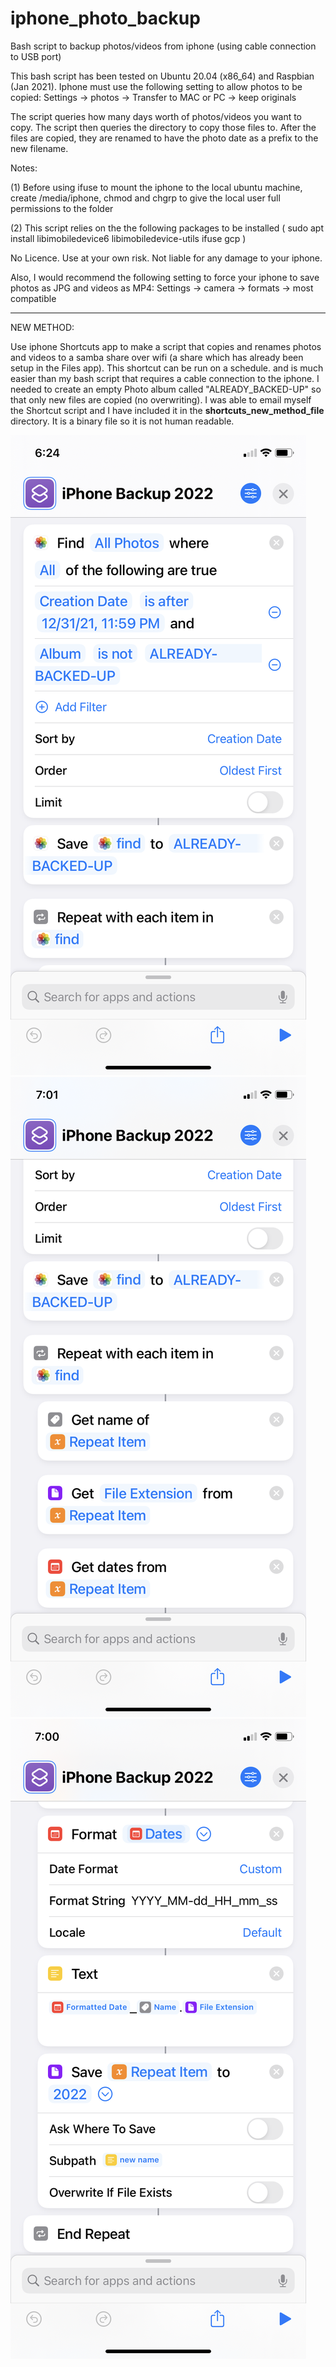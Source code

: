 # iphone_photo_backup
Bash script to backup photos/videos from iphone (using cable connection to USB port)

This bash script has been tested on Ubuntu 20.04 (x86_64) and Raspbian (Jan 2021).
Iphone must use the following setting to allow photos to be copied:
Settings -> photos -> Transfer to MAC or PC -> keep originals 

The script queries how many days worth of photos/videos you want to copy. The script then queries the directory to copy those files to. After the files are copied, they are renamed to have the photo date as a prefix to the new filename.

Notes:

(1) Before using ifuse to mount the iphone to the local ubuntu machine, create /media/iphone, chmod and chgrp to give the local user full permissions to the folder

(2) This script relies on the the following packages to be installed ( sudo apt install libimobiledevice6 libimobiledevice-utils ifuse gcp )


No Licence. Use at your own risk. Not liable for any damage to your iphone.

Also, I would recommend the following setting to force your iphone to save photos as JPG and videos as MP4:
Settings -> camera -> formats -> most compatible 

---------------------------------------------------------------------
NEW METHOD: 

Use iphone Shortcuts app to make a script that copies and renames photos and videos to a samba share over wifi (a share which has already been setup in the Files app). This shortcut can be run on a schedule. and is much easier than my bash script that requires a cable connection to the iphone. I needed to create an empty Photo album called "ALREADY_BACKED-UP" so that only new files are copied (no overwriting). I was able to email myself the Shortcut script and I have included it in the **shortcuts_new_method_file** directory. It is a binary file so it is not human readable.

![screen_shot_1](https://github.com/charkster/iphone_photo_backup/blob/master/screen_capture/2022_03-14_18_24_45_IMG_6294.png)
![screen_shot_2](https://github.com/charkster/iphone_photo_backup/blob/master/screen_capture/2022_03-14_19_01_23_IMG_6298.png)
![screen_shot_2](https://github.com/charkster/iphone_photo_backup/blob/master/screen_capture/2022_03-14_19_00_51_IMG_6297.png)

